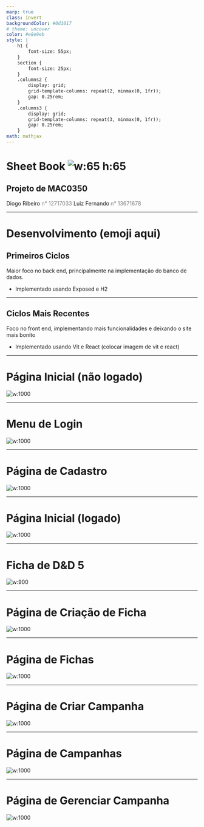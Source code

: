 ```yaml
---
marp: true
class: invert
backgroundColor: #0d1017
# theme: uncover
color: #e8e9eb
style: |
    h1 {
        font-size: 55px;
    }
    section {
        font-size: 25px;
    }
    .columns2 {
        display: grid;
        grid-template-columns: repeat(2, minmax(0, 1fr));
        gap: 0.25rem;
    }
    .columns3 {
        display: grid;
        grid-template-columns: repeat(3, minmax(0, 1fr));
        gap: 0.25rem;
    }
math: mathjax
---
```


# <!---fit---> Sheet Book ![w:65 h:65](sheet-book-outline-blue.png)
## Projeto de MAC0350
Diogo Ribeiro <span style="color:grey">n° 12717033</span>
Luiz Fernando <span style="color:grey">n° 13671678</span>

---

# Desenvolvimento (emoji aqui)
## Primeiros Ciclos 

Maior foco no back end, principalmente na implementação do banco de dados.
- Implementado usando Exposed e H2

---
## Ciclos Mais Recentes
Foco no front end, implementando mais funcionalidades e deixando o site mais bonito
- Implementado usando Vit e React (colocar imagem de vit e react)

---

# Página Inicial (não logado)
![w:1000](./1_home_page_sign_out.png)

---

# Menu de Login
![w:1000](./2_home_page_login.png)

---

# Página de Cadastro
![w:1000](./3_register_page.png)

---

# Página Inicial (logado)

![w:1000](./4_home_page_sign_in.png)

---

# Ficha de D&D 5
![w:900](./5_dnd5_sheet.png)

---

# Página de Criação de Ficha
![w:1000](./6_create_sheet_page.png)

---

# Página de Fichas
![w:1000](./7_my_sheets_page.png)

---

# Página de Criar Campanha
![w:1000](./8_create_campaign_page.png)

---

# Página de Campanhas
![w:1000](./9_my_campaigns_page.png)

---

# Página de Gerenciar Campanha
![w:1000](./10_view_campaign_page.png)